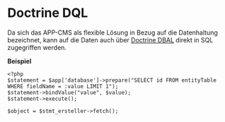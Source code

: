 #  Doctrine DQL

Da sich das APP-CMS als flexible Lösung in Bezug auf die Datenhaltung bezeichnet, kann auf die Daten auch über [Doctrine DBAL](http://docs.doctrine-project.org/projects/doctrine-dbal/en/latest/) direkt in SQL zugegriffen werden.

**Beispiel**
```
<?php
$statement = $app['database']->prepare("SELECT id FROM entityTable WHERE fieldName = :value LIMIT 1");
$statement->bindValue("value", $value);
$statement->execute();

$object = $stmt_ersteller->fetch();

```